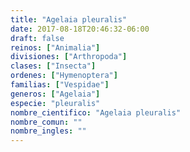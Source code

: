 ```yaml
---
title: "Agelaia pleuralis"
date: 2017-08-18T20:46:32-06:00
draft: false
reinos: ["Animalia"]
divisiones: ["Arthropoda"]
clases: ["Insecta"]
ordenes: ["Hymenoptera"]
familias: ["Vespidae"]
generos: ["Agelaia"]
especie: "pleuralis"
nombre_cientifico: "Agelaia pleuralis"
nombre_comun: ""
nombre_ingles: ""
---
```

